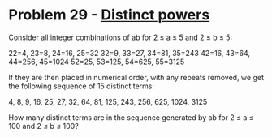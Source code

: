 # Problem 29 - [Distinct powers](https://projecteuler.net/problem=29)

Consider all integer combinations of ab for 2 ≤ a ≤ 5 and 2 ≤ b ≤ 5:

  22=4, 23=8, 24=16, 25=32
  32=9, 33=27, 34=81, 35=243
  42=16, 43=64, 44=256, 45=1024
  52=25, 53=125, 54=625, 55=3125

If they are then placed in numerical order, with any repeats removed, we get the following sequence of 15 distinct terms:

  4, 8, 9, 16, 25, 27, 32, 64, 81, 125, 243, 256, 625, 1024, 3125

How many distinct terms are in the sequence generated by ab for 2 ≤ a ≤ 100 and 2 ≤ b ≤ 100?